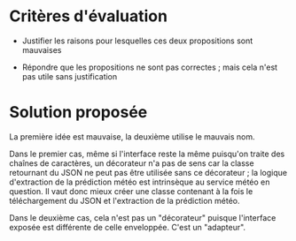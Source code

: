 # Critères d'évaluation

- Justifier les raisons pour lesquelles ces deux propositions sont mauvaises

- Répondre que les propositions ne sont pas correctes ; mais cela n'est pas utile sans justification


# Solution proposée

La première idée est mauvaise, la deuxième utilise le mauvais nom.

Dans le premier cas, même si l'interface reste la même puisqu'on traite des chaînes de caractères,
un décorateur n'a pas de sens car la classe retournant du JSON ne peut pas être utilisée sans ce décorateur ;
la logique d'extraction de la prédiction météo est intrinsèque au service météo en question.
Il vaut donc mieux créer une classe contenant à la fois le téléchargement du JSON et l'extraction de la prédiction météo.

Dans le deuxième cas, cela n'est pas un "décorateur" puisque l'interface exposée est différente de celle enveloppée.
C'est un "adapteur".
